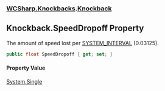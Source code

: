 ### [WCSharp.Knockbacks](WCSharp.Knockbacks.md 'WCSharp.Knockbacks').[Knockback](WCSharp.Knockbacks.Knockback.md 'WCSharp.Knockbacks.Knockback')

## Knockback.SpeedDropoff Property

The amount of speed lost per [SYSTEM_INTERVAL](../WCSharp.Events/WCSharp.Events.PeriodicEvents.SYSTEM_INTERVAL.md 'WCSharp.Events.PeriodicEvents.SYSTEM_INTERVAL') (0.03125).

```csharp
public float SpeedDropoff { get; set; }
```

#### Property Value
[System.Single](https://docs.microsoft.com/en-us/dotnet/api/System.Single 'System.Single')